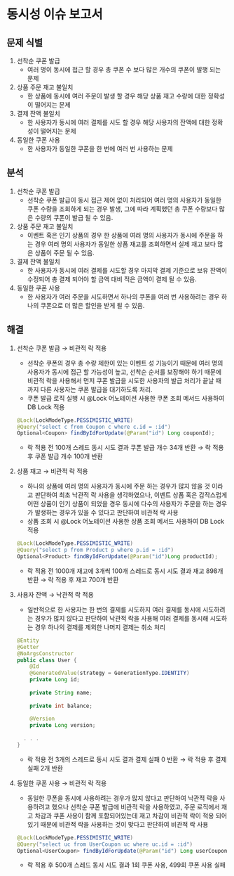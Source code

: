 # 동시성 이슈 보고서

## 문제 식별

1. 선착순 쿠폰 발급 
    - 여러 명이 동시에 접근 할 경우 총 쿠폰 수 보다 많은 개수의 쿠폰이 발행 되는 문제
2. 상품 주문 재고 불일치
    - 한 상품에 동시에 여러 주문이 발생 할 경우 해당 상품 재고 수량에 대한 정확성이 떨어지는 문제
3. 결제 잔액 불일치
    - 한 사용자가 동시에 여러 결제를 시도 할 경우 해당 사용자의 잔액에 대한 정확성이 떨어지는 문제
4. 동일한 쿠폰 사용
    - 한 사용자가 동일한 쿠폰을 한 번에 여러 번 사용하는 문제

## 분석

1. 선착순 쿠폰 발급
    - 선착순 쿠폰 발급이 동시 접근 제어 없이 처리되어 여러 명의 사용자가 동일한 쿠폰 수량을 조회하게 되는 경우 발생, 그에 따라 계획했던 총 쿠폰 수량보다 많은 수량의 쿠폰이 발급 될 수 있음.
2. 상품 주문 재고 불일치
    - 이벤트 혹은 인기 상품의 경우 한 상품에 여러 명의 사용자가 동시에 주문을 하는 경우 여러 명의 사용자가 동일한 상품 재고를 조회하면서 실제 재고 보다 많은 상품이 주문 될 수 있음.
3. 결제 잔액 불일치
    - 한 사용자가 동시에 여러 결제를 시도할 경우 마지막 결제 기준으로 보유 잔액이 수정되어 총 결제 되어야 할 금액 대비 적은 금액이 결제 될 수 있음.
4. 동일한 쿠폰 사용
    - 한 사용자가 여러 주문을 시도하면서 하나의 쿠폰을 여러 번 사용하려는 경우 하나의 쿠폰으로 더 많은 할인을 받게 될 수 있음.

## 해결

1. 선착순 쿠폰 발급 → 비관적 락 적용
    - 선착순 쿠폰의 경우 총 수량 제한이 있는 이벤트 성 기능이기 때문에 여러 명의 사용자가 동시에 접근 할 가능성이 높고, 선착순 순서를 보장해야 하기 때문에 비관적 락을 사용해서 먼저 쿠폰 발급을 시도한 사용자의 발급 처리가 끝날 때 까지 다른 사용자는 쿠폰 발급을 대기하도록 처리.
    - 쿠폰 발급 로직 실행 시 @Lock 어노테이션 사용한 쿠폰 조회 메서드 사용하여 DB Lock 적용
    
    ```java
    @Lock(LockModeType.PESSIMISTIC_WRITE)
    @Query("select c from Coupon c where c.id = :id")
    Optional<Coupon> findByIdForUpdate(@Param("id") Long couponId);
    ```
    
    - 락 적용 전 100개 스레드 동시 시도 결과 쿠폰 발급 개수 34개 반환 → 락 적용 후 쿠폰 발급 개수 100개 반환
2. 상품 재고 → 비관적 락 적용
    - 하나의 상품에 여러 명의 사용자가 동시에 주문 하는 경우가 많지 않을 것 이라고 판단하여 최초 낙관적 락 사용을 생각하였으나, 이벤트 상품 혹은 갑작스럽게 어떤 상품이 인기 상품이 되었을 경우 동시에 다수의 사용자가 주문을 하는 경우가 발생하는 경우가 있을 수 있다고 판단하여 비관적 락 사용
    - 상품 조회 시 @Lock 어노테이션 사용한 상품 조회 메서드 사용하여 DB Lock 적용
    
    ```java
    @Lock(LockModeType.PESSIMISTIC_WRITE)
    @Query("select p from Product p where p.id = :id")
    Optional<Product> findByIdForUpdate(@Param("id")Long productId);
    ```
    
    - 락 적용 전 1000개 재고에 3개씩 100개 스레드로 동시 시도 결과 재고 898개 반환 → 락 적용 후 재고 700개 반환
3. 사용자 잔액 → 낙관적 락 적용
    - 일반적으로 한 사용자는 한 번의 결제를 시도하지 여러 결제를 동시에 시도하려는 경우가 많지 않다고 판단하여 낙관적 락을 사용해 여러 결제를 동시해 시도하는 경우 하나의 결제를 제외한 나머지 결제는 취소 처리
    
    ```java
    @Entity
    @Getter
    @NoArgsConstructor
    public class User {
    	@Id
    	@GeneratedValue(strategy = GenerationType.IDENTITY)
    	private Long id;
    	
    	private String name;
    	
    	private int balance;
    	
    	@Version
    	private Long version;
      
      . . .
    }
    ```
    
    - 락 적용 전 3개의 스레드로 동시 시도 결과 결제 실패 0 반환 → 락 적용 후 결제 실패 2개 반환
4. 동일한 쿠폰 사용 → 비관적 락 적용
    - 동일한 쿠폰을 동시에 사용하려는 경우가 많지 않다고 판단하여 낙관적 락을 사용하려고 했으나 선착순 쿠폰 발급에 비관적 락을 사용하였고, 주문 로직에서 재고 차감과 쿠폰 사용이 함께 포함되어있는데 재고 차감이 비관적 락이 적용 되어있기 때문에 비관적 락을 사용하는 것이 맞다고 판단하여 비관적 락 사용
    
    ```java
    @Lock(LockModeType.PESSIMISTIC_WRITE)
    @Query("select uc from UserCoupon uc where uc.id = :id")
    Optional<UserCoupon> findByIdForUpdate(@Param("id") Long userCouponId);
    ```
    
    - 락 적용 후 500개 스레드 동시 시도 결과 1회 쿠폰 사용, 499회 쿠폰 사용 실패
